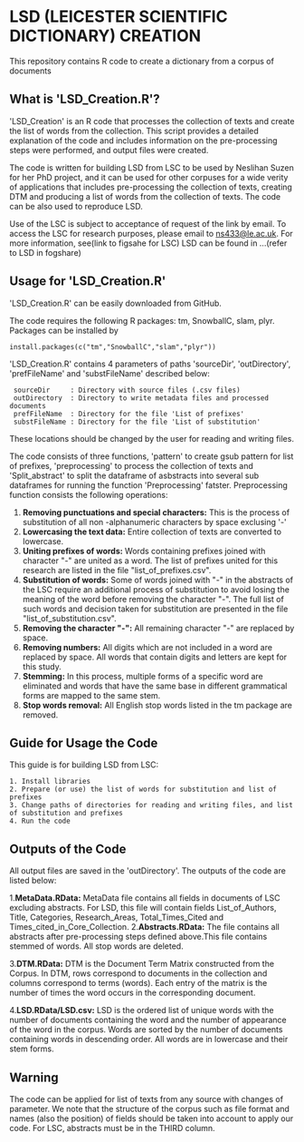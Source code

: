    # LSD (LEICESTER SCIENTIFIC DICTIONARY) CREATION
This repository contains R code to create a dictionary from a corpus of documents


   ## What is 'LSD_Creation.R'?

'LSD_Creation' is an R code that processes the collection of texts and create the list of words from the collection. This script provides a detailed explanation of the code and includes information on the pre-processing steps were performed, and output files were created.

The code is written for building LSD from LSC to be used by Neslihan Suzen for her PhD project, and it can be used for other corpuses for a wide verity of applications that includes pre-processing the collection of texts, creating DTM and producing a list of words from the collection of texts. The code can be also used to reproduce LSD.

Use of the LSC is subject to acceptance of request of the link by email. To access the LSC for research purposes, please email to ns433@le.ac.uk. For more information, see(link to figsahe for LSC)  LSD can be found in ...(refer to LSD in fogshare)


   ## Usage for 'LSD_Creation.R'

'LSD_Creation.R' can be easily downloaded from GitHub.

The code requires the following R packages: tm, SnowballC, slam, plyr. Packages can be installed by

    install.packages(c("tm","SnowballC","slam","plyr"))

'LSD_Creation.R' contains 4 parameters of paths 'sourceDir', 'outDirectory', 'prefFileName' and 'substFileName' described below:

     sourceDir     : Directory with source files (.csv files)
     outDirectory  : Directory to write metadata files and processed documents
     prefFileName  : Directory for the file 'List of prefixes'
     substFileName : Directory for the file 'List of substitution'
  
These locations should be changed by the user for reading and writing files. 

The code consists of three functions, 'pattern' to create gsub pattern for list of prefixes, 'preprocessing' to process the collection of texts and 'Split_abstract' to split the dataframe of asbstracts into several sub dataframes for running the function 'Preprocessing' fatster. Preprocessing function consists the following operations:

   1.	**Removing punctuations and special characters:** This is the process of substitution of all non -alphanumeric characters by space exclusing '-' 
   2.	**Lowercasing the text data:** Entire collection of texts are converted to lowercase. 
   3.	**Uniting prefixes of words:** Words containing prefixes joined with character "-" are united as a word. The list of prefixes united for this research are listed in the file "list_of_prefixes.csv". 
   4.	**Substitution of words:** Some of words joined with "-" in the abstracts of the LSC require an additional process of substitution to avoid losing the meaning of the word before removing the character "-". The full list of such words and decision taken for substitution are presented in the file "list_of_substitution.csv". 
   5.	**Removing the character "-":** All remaining character "-" are replaced by space. 
   6.	**Removing numbers:** All digits which are not included in a word are replaced by space. All words that contain digits and letters are kept for this study.
   7.	**Stemming:** In this process, multiple forms of a specific word are eliminated and words that have the same base in different grammatical forms are mapped to the same stem. 
   8.	**Stop words removal:** All English stop words listed in the tm package are removed.


   ## Guide for Usage the Code
     
This guide is for building LSD from LSC:

    1. Install libraries
    2. Prepare (or use) the list of words for substitution and list of prefixes  
    3. Change paths of directories for reading and writing files, and list of substitution and prefixes
    4. Run the code

      
  ##  Outputs of the Code
    
All output files are saved in the 'outDirectory'. The outputs of the code are listed below:
  
   1.**MetaData.RData:** MetaData file contains all fields in documents of LSC excluding abstracts. For LSD, this file will contain fields List_of_Authors, Title, Categories, Research_Areas, Total_Times_Cited and Times_cited_in_Core_Collection.
  2.**Abstracts.RData:** The file contains all abstracts after pre-processing steps defined above.This file contains stemmed of words. All stop words are deleted. 
   
   3.**DTM.RData:** DTM is the Document Term Matrix constructed from the Corpus. In DTM, rows correspond to documents in the collection and columns correspond to terms (words). Each entry of the matrix is the number of times the word occurs in the corresponding document.
   
   4.**LSD.RData/LSD.csv:** LSD is the ordered list of unique words with the number of documents containing the word and the number of appearance of the word in the corpus. Words are sorted by the number of documents containing words in descending order. All words are in lowercase and their stem forms.   
  
  
  
  ## Warning
 
The code can be applied for list of texts from any source with changes of parameter. We note that the structure of the corpus such as file format and names (also the position) of fields should be taken into account to apply our code.
For LSC, abstracts must be in the THIRD column. 
  
  
  
